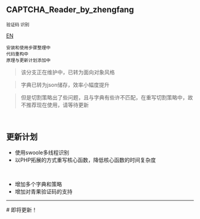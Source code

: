 ## CAPTCHA_Reader_by_zhengfang
<small>验证码 识别</small>
 
[EN](https://github.com/Kuri-su/CAPTCHA_Reader_by_zhengfang/blob/master/README-en.md "EN" )


`安装和使用步骤整理中`<br/>
`代码重构中`<br/>
`原理与更新计划添加中`<br/>

> 该分支正在维护中，已转为面向对象风格

> 字典已转为json储存，效率小幅度提升

> 但是切割策略出了些问题，且与字典有些许不匹配，在重写切割策略中，故不推荐现在使用，请等待更新




<br/>

## 更新计划

* 使用swoole多线程识别
* 以PHP拓展的方式重写核心函数，降低核心函数的时间复杂度
<br/>

* 增加多个字典和策略
* 增加对青果验证码的支持


<hr/>
# 即将更新！

